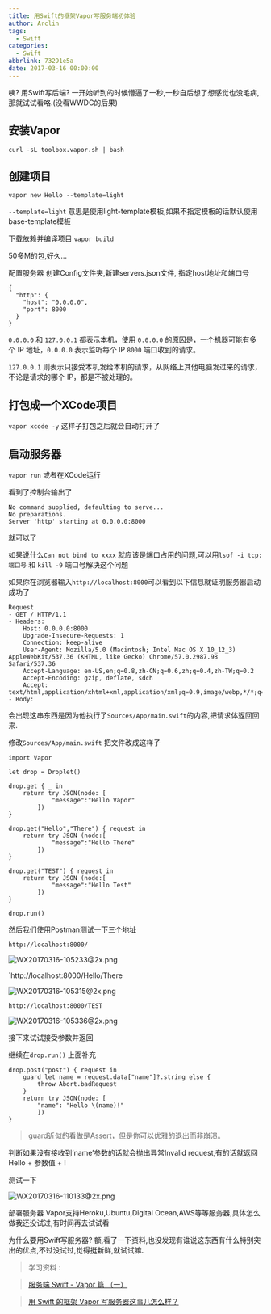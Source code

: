 ```yaml
---
title: 用Swift的框架Vapor写服务端初体验
author: Arclin
tags:
  - Swift
categories:
  - Swift
abbrlink: 73291e5a
date: 2017-03-16 00:00:00
---
```

咦? 用Swift写后端? 一开始听到的时候懵逼了一秒,一秒自后想了想感觉也没毛病,那就试试看咯.(没看WWDC的后果)

<!-- more -->

## 安装Vapor

`curl -sL toolbox.vapor.sh | bash`

## 创建项目

`vapor new Hello --template=light`

`--template=light` 意思是使用light-template模板,如果不指定模板的话默认使用base-template模板

下载依赖并编译项目
`vapor build`

50多M的包,好久…

配置服务器
创建Config文件夹,新建servers.json文件, 指定host地址和端口号

```
{
  "http": {
    "host": "0.0.0.0",
    "port": 8000
  }
}
```

`0.0.0.0` 和 `127.0.0.1` 都表示本机，使用 `0.0.0.0` 的原因是，一个机器可能有多个 IP 地址，`0.0.0.0` 表示监听每个 IP `8000` 端口收到的请求。

`127.0.0.1` 则表示只接受本机发给本机的请求，从网络上其他电脑发过来的请求，不论是请求的哪个 IP，都是不被处理的。

## 打包成一个XCode项目
`vapor xcode -y` 这样子打包之后就会自动打开了

## 启动服务器
`vapor run` 或者在XCode运行

看到了控制台输出了

```
No command supplied, defaulting to serve...
No preparations.
Server 'http' starting at 0.0.0.0:8000
```

就可以了

如果说什么`Can not bind to xxxx` 就应该是端口占用的问题,可以用`lsof -i tcp:端口号` 和 `kill -9` 端口号解决这个问题

如果你在浏览器输入`http://localhost:8000`可以看到以下信息就证明服务器启动成功了

```
Request  
- GET / HTTP/1.1
- Headers:
    Host: 0.0.0.0:8000
    Upgrade-Insecure-Requests: 1
    Connection: keep-alive
    User-Agent: Mozilla/5.0 (Macintosh; Intel Mac OS X 10_12_3) AppleWebKit/537.36 (KHTML, like Gecko) Chrome/57.0.2987.98 Safari/537.36
    Accept-Language: en-US,en;q=0.8,zh-CN;q=0.6,zh;q=0.4,zh-TW;q=0.2
    Accept-Encoding: gzip, deflate, sdch
    Accept: text/html,application/xhtml+xml,application/xml;q=0.9,image/webp,*/*;q=0.8
- Body:
```

会出现这串东西是因为他执行了`Sources/App/main.swift`的内容,把请求体返回回来.

修改`Sources/App/main.swift`
把文件改成这样子

```
import Vapor

let drop = Droplet()

drop.get { _ in
    return try JSON(node: [
            "message":"Hello Vapor"
        ])
}

drop.get("Hello","There") { request in
    return try JSON (node:[
            "message":"Hello There"
        ])
}

drop.get("TEST") { request in
    return try JSON (node:[
            "message":"Hello Test"
        ])
}

drop.run()
```

然后我们使用Postman测试一下三个地址

`http://localhost:8000/`

![WX20170316-105233@2x.png](https://ooo.0o0.ooo/2017/03/16/58c9fe803b931.png)

`http://localhost:8000/Hello/There

![WX20170316-105315@2x.png](https://ooo.0o0.ooo/2017/03/16/58c9fe7f92afc.png)

`http://localhost:8000/TEST`

![WX20170316-105336@2x.png](https://ooo.0o0.ooo/2017/03/16/58c9fe7fca399.png)

接下来试试接受参数并返回

继续在`drop.run()` 上面补充

```
drop.post("post") { request in
    guard let name = request.data["name"]?.string else {
        throw Abort.badRequest
    }
    return try JSON(node: [
        "name": "Hello \(name)!"
        ])
}
```

> guard近似的看做是Assert，但是你可以优雅的退出而非崩溃。

判断如果没有接收到’name’参数的话就会抛出异常Invalid request,有的话就返回Hello + 参数值 + !

测试一下

![WX20170316-110133@2x.png](https://ooo.0o0.ooo/2017/03/16/58ca001f306a5.png)

部署服务器
Vapor支持Heroku,Ubuntu,Digital Ocean,AWS等等服务器,具体怎么做我还没试过,有时间再去试试看

为什么要用Swift写服务器?
额,看了一下资料,也没发现有谁说这东西有什么特别突出的优点,不过没试过,觉得挺新鲜,就试试嘛.

> 学习资料 :

> [服务端 Swift - Vapor 篇 （一）](http://www.jianshu.com/p/3fc28570d951)

> [用 Swift 的框架 Vapor 写服务器这事儿怎么样？](http://tips.producter.io/yong-swift-de-kuang-jia-vapor-xie-fu-wu-qi-zhe-shi-er-zen-yao-yang/)